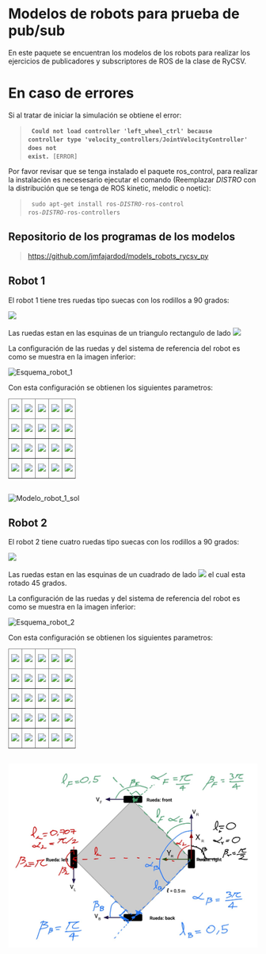 # Modelos de robots para prueba de pub/sub

En este paquete se encuentran los modelos de los robots para realizar los ejercicios de publicadores y subscriptores de ROS de la clase de RyCSV.


# En caso de errores

Si al tratar de iniciar la simulación se obtiene el error:

> <code> **Could not load controller 'left_wheel_ctrl' because controller type 'velocity_controllers/JointVelocityController' does not exist.** [ERROR] </code>

Por favor revisar que se tenga instalado el paquete ros_control, para realizar la instalación es necesesario ejecutar el comando (Reemplazar $DISTRO$ con la distribución que se tenga de ROS kinetic, melodic o noetic):

> <code> sudo apt-get install ros-$DISTRO$-ros-control ros-$DISTRO$-ros-controllers </code>


## Repositorio de los programas de los modelos

> https://github.com/jmfajardod/models_robots_rycsv_py


## Robot 1

El robot 1 tiene tres ruedas tipo suecas con los rodillos a 90 grados:

<img src="https://render.githubusercontent.com/render/math?math=\gamma=0">

Las ruedas estan en las esquinas de un triangulo rectangulo de lado <img src="https://render.githubusercontent.com/render/math?math=l=0.5">

La configuración de las ruedas y del sistema de referencia del robot es como se muestra en la imagen inferior:

<img src="./imgs/Esquema_robot_1.png" heigh=200 alt="Esquema_robot_1">

Con esta configuración se obtienen los siguientes parametros:

<style type="text/css">
.tg  {border-collapse:collapse;border-spacing:0;}
.tg td{border-color:black;border-style:solid;border-width:1px;font-family:Arial, sans-serif;font-size:14px;
  overflow:hidden;padding:10px 5px;word-break:normal;}
.tg th{border-color:black;border-style:solid;border-width:1px;font-family:Arial, sans-serif;font-size:14px;
  font-weight:normal;overflow:hidden;padding:10px 5px;word-break:normal;}
.tg .tg-0pky{border-color:inherit;text-align:left;vertical-align:top}
</style>
<table class="tg">
<thead>
  <tr>
    <th class="tg-0pky"><img src="https://render.githubusercontent.com/render/math?math=Rueda"></th>
    <th class="tg-0pky"><img src="https://render.githubusercontent.com/render/math?math=l"></th>
    <th class="tg-0pky"><img src="https://render.githubusercontent.com/render/math?math=\alpha"></th>
    <th class="tg-0pky"><img src="https://render.githubusercontent.com/render/math?math=\beta"></th>
    <th class="tg-0pky"><img src="https://render.githubusercontent.com/render/math?math=\gamma"></th>
  </tr>
</thead>
<tbody>
  <tr>
    <td class="tg-0pky"><img src="https://render.githubusercontent.com/render/math?math=front"></td>
    <td class="tg-0pky"><img src="https://render.githubusercontent.com/render/math?math=0.433"></td>
    <td class="tg-0pky"><img src="https://render.githubusercontent.com/render/math?math=0.0"></td>
    <td class="tg-0pky"><img src="https://render.githubusercontent.com/render/math?math=0.0"></td>
    <td class="tg-0pky"><span style="font-weight:400;font-style:normal"><img src="https://render.githubusercontent.com/render/math?math=0.0"></span></td>
  </tr>
  <tr>
    <td class="tg-0pky"><img src="https://render.githubusercontent.com/render/math?math=left"></td>
    <td class="tg-0pky"><img src="https://render.githubusercontent.com/render/math?math=0.25"></td>
    <td class="tg-0pky"><img src="https://render.githubusercontent.com/render/math?math=\frac{\pi}{2}"></td>
    <td class="tg-0pky"><span style="font-weight:400;font-style:normal"><img src="https://render.githubusercontent.com/render/math?math=0.0"></span></td>
    <td class="tg-0pky"><span style="font-weight:400;font-style:normal"><img src="https://render.githubusercontent.com/render/math?math=0.0"></span></td>
  </tr>
  <tr>
    <td class="tg-0pky"><img src="https://render.githubusercontent.com/render/math?math=right"></td>
    <td class="tg-0pky"><img src="https://render.githubusercontent.com/render/math?math=0.25"></td>
    <td class="tg-0pky"><img src="https://render.githubusercontent.com/render/math?math=-\frac{\pi}{2}"></td>
    <td class="tg-0pky"><img src="https://render.githubusercontent.com/render/math?math=\pi"></td>
    <td class="tg-0pky"><span style="font-weight:400;font-style:normal"><img src="https://render.githubusercontent.com/render/math?math=0.0"></span></td>
  </tr>
</tbody>
</table>

<br/>

<img src="./imgs/Esquema_robot_1_sol.png" heigh=200 alt="Modelo_robot_1_sol">

## Robot 2

El robot 2 tiene cuatro ruedas tipo suecas con los rodillos a 90 grados:

<img src="https://render.githubusercontent.com/render/math?math=\gamma=0">

Las ruedas estan en las esquinas de un cuadrado de lado <img src="https://render.githubusercontent.com/render/math?math=l=0.5"> el cual esta rotado 45 grados.

La configuración de las ruedas y del sistema de referencia del robot es como se muestra en la imagen inferior:

<img src="./imgs/Esquema_robot_2.png" heigh=200 alt="Esquema_robot_2">

Con esta configuración se obtienen los siguientes parametros:

<table class="tg">
<thead>
  <tr>
    <th class="tg-0pky"><img src="https://render.githubusercontent.com/render/math?math=Rueda"></th>
    <th class="tg-0pky"><img src="https://render.githubusercontent.com/render/math?math=l"></th>
    <th class="tg-0pky"><img src="https://render.githubusercontent.com/render/math?math=\alpha"></th>
    <th class="tg-0pky"><img src="https://render.githubusercontent.com/render/math?math=\beta"></th>
    <th class="tg-0pky"><img src="https://render.githubusercontent.com/render/math?math=\gamma"></th>
  </tr>
</thead>
<tbody>
  <tr>
    <td class="tg-0pky"><img src="https://render.githubusercontent.com/render/math?math=front"></td>
    <td class="tg-0pky"><img src="https://render.githubusercontent.com/render/math?math=0.5"></td>
    <td class="tg-0pky"><img src="https://render.githubusercontent.com/render/math?math=\frac{\pi}{4}"></td>
    <td class="tg-0pky"><img src="https://render.githubusercontent.com/render/math?math=\frac{3\pi}{4}"></td>
    <td class="tg-0pky"><span style="font-weight:400;font-style:normal"><img src="https://render.githubusercontent.com/render/math?math=0.0"></span></td>
  </tr>
  <tr>
    <td class="tg-0pky"><img src="https://render.githubusercontent.com/render/math?math=back"></td>
    <td class="tg-0pky"><img src="https://render.githubusercontent.com/render/math?math=0.5"></td>
    <td class="tg-0pky"><img src="https://render.githubusercontent.com/render/math?math=\frac{3\pi}{4}"></td>
    <td class="tg-0pky"><img src="https://render.githubusercontent.com/render/math?math=\frac{\pi}{4}"></td>
    <td class="tg-0pky"><span style="font-weight:400;font-style:normal"><img src="https://render.githubusercontent.com/render/math?math=0.0"></span></td>
  </tr>
  <tr>
    <td class="tg-0pky"><img src="https://render.githubusercontent.com/render/math?math=left"></td>
    <td class="tg-0pky"><img src="https://render.githubusercontent.com/render/math?math=0.707"></td>
    <td class="tg-0pky"><img src="https://render.githubusercontent.com/render/math?math=\frac{\pi}{2}"></td>
    <td class="tg-0pky"><span style="font-weight:400;font-style:normal"><img src="https://render.githubusercontent.com/render/math?math=\pi"></span></td>
    <td class="tg-0pky"><span style="font-weight:400;font-style:normal"><img src="https://render.githubusercontent.com/render/math?math=0.0"></span></td>
  </tr>
  <tr>
    <td class="tg-0pky"><img src="https://render.githubusercontent.com/render/math?math=right"></td>
    <td class="tg-0pky"><img src="https://render.githubusercontent.com/render/math?math=0.0"></td>
    <td class="tg-0pky"><img src="https://render.githubusercontent.com/render/math?math=0.0"></td>
    <td class="tg-0pky"><img src="https://render.githubusercontent.com/render/math?math=\frac{\pi}{2}"></td>
    <td class="tg-0pky"><span style="font-weight:400;font-style:normal"><img src="https://render.githubusercontent.com/render/math?math=0.0"></span></td>
  </tr>
</tbody>
</table>

<br/>

<img src="./imgs/Esquema_robot_2_sol.png" heigh=200 alt="Modelo_robot_2_sol">

